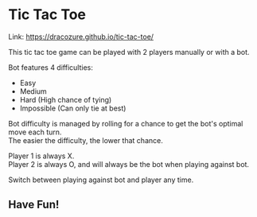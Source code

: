 # Tic Tac Toe

Link: https://dracozure.github.io/tic-tac-toe/

This tic tac toe game can be played with 2 players manually or with a bot.

Bot features 4 difficulties:
- Easy
- Medium
- Hard (High chance of tying)
- Impossible (Can only tie at best)

Bot difficulty is managed by rolling for a chance to get the bot's optimal move each turn. <br />
The easier the difficulty, the lower that chance.

Player 1 is always X. <br />
Player 2 is always O, and will always be the bot when playing against bot.

Switch between playing against bot and player any time.

## Have Fun!
